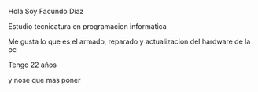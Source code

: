 Hola Soy Facundo Diaz

Estudio tecnicatura en programacion informatica

Me gusta lo que es el armado, reparado y actualizacion del hardware de la pc

Tengo 22 años

y nose que mas poner
